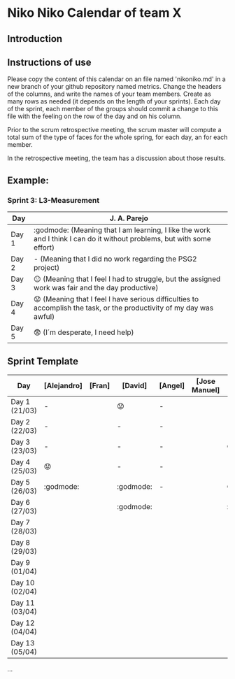 # Niko Niko Calendar of team X
## Introduction

## Instructions of use
Please copy the content of this calendar on an file named 'nikoniko.md' in a new branch of your github repository named metrics.
Change the headers of the columns, and write the names of your team members.
Create as many rows as needed (it depends on the length of your sprints).
Each day of the sprint, each member of the groups should commit a change to this file with the feeling on the row of the day and on his column. 

Prior to the scrum retrospective meeting, the scrum master will compute a total sum of the type of faces for the whole spring, for each day, an for each member.

In the retrospective meeting, the team has a discussion about those results.

## Example:

### Sprint 3: L3-Measurement 

| Day           | J. A. Parejo  |
| ------------- | ------------- |
| Day 1         |    :godmode: (Meaning that I am learning, I like the work and I think I can do it without problems, but with some effort) |
| Day 2         |    - (Meaning that I did no work regarding the PSG2 project)           |
| Day 3         |    :neutral_face:  (Meaning that I feel I had to struggle, but the assigned work was fair and the day productive)          |:fearful:
| Day 4         |    :worried: (Meaning that I feel I have serious difficulties to accomplish the task, or the productivity of my day was awful)           |
| Day 5         |    :fearful:   (I´m desperate, I need help)        |


## Sprint Template

| Day            | [Alejandro] | [Fran] | [David]   | [Angel] | [Jose Manuel] | [Miguel]     |
| -------------- | ----------- | ------ | --------- | ------- | ------------- | --------     |
| Day 1 (21/03)  |     -       |        | :worried: | -       |               | -            |
| Day 2 (22/03)  |     -       |        | -         | -       |               | -            |
| Day 3 (23/03)  |     -       |        | -         | -       |               |:neutral_face:|
| Day 4 (25/03)  |  :worried:  |        | -         | -       |               | -            |
| Day 5 (26/03)  |  :godmode:  |        | :godmode: | -       |               |:neutral_face:|
| Day 6 (27/03)  |             |        | :godmode: |         |               |:godmode:     |
| Day 7 (28/03)  |             |        |           |         |               |              |
| Day 8 (29/03)  |             |        |           |         |               |              |
| Day 9 (01/04)  |             |        |           |         |               |              |
| Day 10 (02/04) |             |        |           |         |               |              |
| Day 11 (03/04) |             |        |           |         |               |              |
| Day 12 (04/04) |             |        |           |         |               |              |
| Day 13 (05/04) |             |        |           |         |               |              |
...
